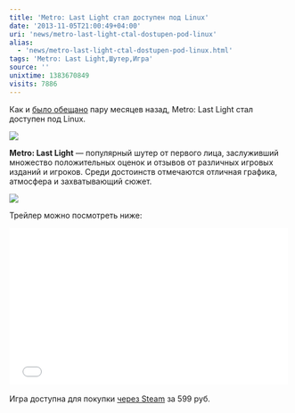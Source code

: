 ```yaml
---
title: 'Metro: Last Light cтал доступен под Linux'
date: '2013-11-05T21:00:49+04:00'
uri: 'news/metro-last-light-ctal-dostupen-pod-linux'
alias: 
  - 'news/metro-last-light-ctal-dostupen-pod-linux.html'
tags: 'Metro: Last Light,Шутер,Игра'
source: ''
unixtime: 1383670849
visits: 7886
---
```

Как и [было обещано](news/shuter-metro-last-light-gotovitsya-k-vyixodu-na-linux) пару месяцев назад, Metro: Last Light стал доступен под Linux.

[![](img/2013/11/05/21-00/6149856439.jpg)](img/2013/11/05/21-00/6149856439.jpg)

**Metro: Last Light** — популярный шутер от первого лица, заслуживший множество положительных оценок и отзывов от различных игровых изданий и игроков. Среди достоинств отмечаются отличная графика, атмосфера и захватывающий сюжет.

[![](img/2013/11/05/21-00/8815204694.jpg)](img/2013/11/05/21-00/8815204694.jpg)

Трейлер можно посмотреть ниже:

<iframe src="//www.youtube.com/embed/7DUCA8wK9Ls" frameborder="0" width="500" height="281"></iframe> 

Игра доступна для покупки [через Steam](http://store.steampowered.com/app/43160/) за 599 pуб.

